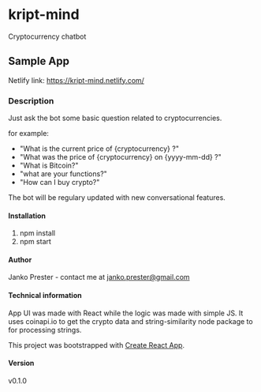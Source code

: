 # kript-mind

Cryptocurrency chatbot

## Sample App
Netlify link: https://kript-mind.netlify.com/

### Description
 Just ask the bot some basic question related to cryptocurrencies. 

for example:
- "What is the current price of {cryptocurrency} ?"
- "What was the price of {cryptocurrency} on {yyyy-mm-dd} ?"
- "What is Bitcoin?"
- "what are your functions?"
- "How can I buy crypto?"

The bot will be regulary updated with new conversational features.


#### Installation

1. npm install
2. npm start

#### Author
Janko Prester - contact me at janko.prester@gmail.com

#### Technical information
App UI was made with React while the logic was made with simple JS. It uses coinapi.io to get the crypto data and string-similarity node package to for processing strings.

This project was bootstrapped with [Create React App](https://github.com/facebookincubator/create-react-app).


#### Version
v0.1.0


